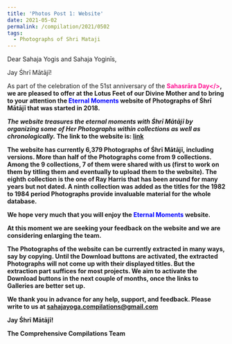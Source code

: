 ```yaml
---
title: 'Photos Post 1: Website'
date: 2021-05-02
permalink: /compilation/2021/0502
tags:
  - Photographs of Shri Mataji
---
```


Dear Sahaja Yogis and Sahaja Yoginīs,

Jay Śhrī Mātājī!

As part of the celebration of the 51st anniversary of the <font color="DeepPink"><b>Sahasrāra Day</></font>, we are pleased to offer at the Lotus Feet of our Divine Mother and to bring to your attention the <font color="blue"><b>Eternal Moments</b></font> website of Photographs of Śhrī Mātājī that was started in 2018. 

<i>The website treasures the eternal moments with Śhrī Mātājī by organizing some of Her Photographs within collections as well as chronologically.</i>
The link to the website is:
<a href="https://eternalmoments.smugmug.com/"> link</a> 

The website has currently 6,379 Photographs of Śhrī Mātājī, including versions. More than half of the Photographs come from 9 collections. Among the 9 collections, 7 of them were shared with us (first to work on them by titling them and eventually to upload them to the website). The eighth collection is the one of Ray Harris that has been around for many years but not dated. A ninth collection was added as the titles for the 1982 to 1984 period Photographs provide invaluable material for the whole database.

We hope very much that you will enjoy the <font color="blue"><b>Eternal Moments</b></font> website.

At this moment we are seeking your feedback on the website and we are considering enlarging the team.

The Photographs of the website can be currently extracted in many ways, say by copying. Until the Download buttons are activated, the extracted Photographs will not come up with their displayed titles. But the extraction part suffices for most projects. We aim to activate the Download buttons in the next couple of months, once the links to Galleries are better set up. 

We thank you in advance for any help, support, and feedback. Please write to us at sahajayoga.compilations@gmail.com

Jay Śhrī Mātājī!

The Comprehensive Compilations Team